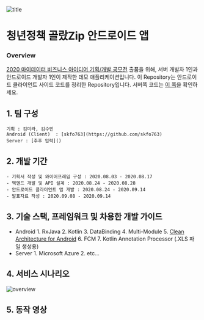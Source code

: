 ![title](./,github/art/title.png "Title")
# 청년정책 골랐Zip 안드로이드 앱
### Overview
[2020 마이데이터 비즈니스 아이디어 기획/개발 공모전](http://www.k-startup.go.kr/common/announcement/announcementDetail.do?mid=30004&bid=701&searchPostSn=118807&searchPrefixCode=BOARD_701_001&mid=30004&kid=0&sid=0) 출품을 위해, 서버 개발자 1인과 안드로이드 개발자 1인이 제작한 데모 애플리케이션입니다. 이 Repository는 안드로이드 클라이언트 사이드 코드를 정리한 Repository입니다. 서버쪽 코드는 [이 쪽]()을 확인하세요.


## 1. 팀 구성
	기획 : 김미라, 김수민
	Android (Client)  : [skfo763](https://github.com/skfo763)
	Server : [추후 입력]()


## 2. 개발 기간
	- 기획서 작성 및 와이어프레임 구성 : 2020.08.03 - 2020.08.17
	- 백엔드 개발 및 API 설계 : 2020.08.24 - 2020.08.28
	- 안드로이드 클라이언트 앱 개발 : 2020.08.24 - 2020.09.14
	- 발표자료 작성 : 2020.09.08 - 2020.09.14


## 3. 기술 스택, 프레임워크 및 차용한 개발 가이드
- Android
		1. RxJava
		2. Kotlin
		3. DataBinding
		4. Multi-Module
		5. [Clean Architecture for Android](https://github.com/android10/Android-CleanArchitecture)
		6. FCM
		7. Kotlin Annotation Processor (.XLS 파일 생성용)
- Server
		1. Microsoft Azure
		2. etc...


## 4. 서비스 시나리오
![overview](./,github/art/service_overview.png "Overview")


## 5. 동작 영상
